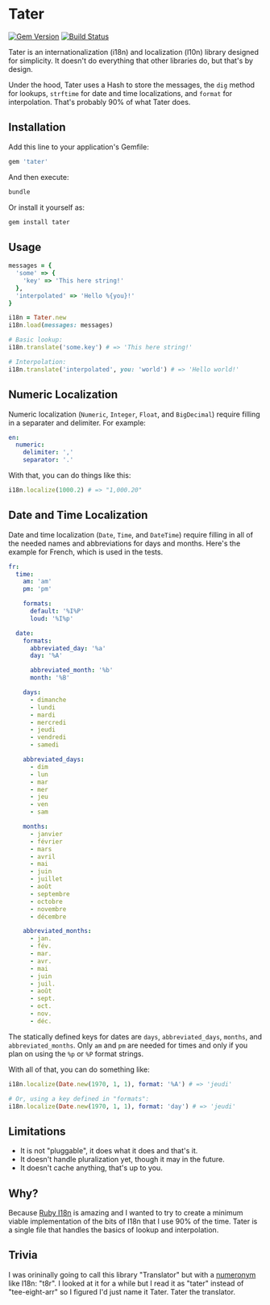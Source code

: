 # Tater 

[![Gem Version](https://badge.fury.io/rb/tater.svg)](https://badge.fury.io/rb/tater)
[![Build Status](https://secure.travis-ci.org/evanleck/tater.svg)](https://travis-ci.org/evanleck/tater)

Tater is an internationalization (i18n) and localization (l10n) library designed
for simplicity. It doesn't do everything that other libraries do, but that's by
design.

Under the hood, Tater uses a Hash to store the messages, the `dig` method for
lookups, `strftime` for date and time localizations, and `format` for
interpolation. That's probably 90% of what Tater does.


## Installation

Add this line to your application's Gemfile:

```ruby
gem 'tater'
```

And then execute:

```sh
bundle
```

Or install it yourself as:

```sh
gem install tater
```


## Usage

```ruby
messages = {
  'some' => {
    'key' => 'This here string!'
  },
  'interpolated' => 'Hello %{you}!'
}

i18n = Tater.new
i18n.load(messages: messages)

# Basic lookup:
i18n.translate('some.key') # => 'This here string!'

# Interpolation:
i18n.translate('interpolated', you: 'world') # => 'Hello world!'
```

## Numeric Localization

Numeric localization (`Numeric`, `Integer`, `Float`, and `BigDecimal`) require
filling in a separater and delimiter. For example:

```yaml
en:
  numeric:
    delimiter: ','
    separator: '.'
```

With that, you can do things like this:

```ruby
i18n.localize(1000.2) # => "1,000.20"
```


## Date and Time Localization

Date and time localization (`Date`, `Time`, and `DateTime`) require filling in
all of the needed names and abbreviations for days and months. Here's the
example for French, which is used in the tests.

```yaml
fr:
  time:
    am: 'am'
    pm: 'pm'

    formats:
      default: '%I%P'
      loud: '%I%p'

  date:
    formats:
      abbreviated_day: '%a'
      day: '%A'

      abbreviated_month: '%b'
      month: '%B'

    days:
      - dimanche
      - lundi
      - mardi
      - mercredi
      - jeudi
      - vendredi
      - samedi

    abbreviated_days:
      - dim
      - lun
      - mar
      - mer
      - jeu
      - ven
      - sam

    months:
      - janvier
      - février
      - mars
      - avril
      - mai
      - juin
      - juillet
      - août
      - septembre
      - octobre
      - novembre
      - décembre

    abbreviated_months:
      - jan.
      - fév.
      - mar.
      - avr.
      - mai
      - juin
      - juil.
      - août
      - sept.
      - oct.
      - nov.
      - déc.
```

The statically defined keys for dates are `days`, `abbreviated_days`, `months`,
and `abbreviated_months`. Only `am` and `pm` are needed for times and only if
you plan on using the `%p` or `%P` format strings.

With all of that, you can do something like:

```ruby
i18n.localize(Date.new(1970, 1, 1), format: '%A') # => 'jeudi'

# Or, using a key defined in "formats":
i18n.localize(Date.new(1970, 1, 1), format: 'day') # => 'jeudi'
```


## Limitations

- It is not "pluggable", it does what it does and that's it.
- It doesn't handle pluralization yet, though it may in the future.
- It doesn't cache anything, that's up to you.


## Why?

Because [Ruby I18n][rubyi18n] is amazing and I wanted to try to create a minimum
viable implementation of the bits of I18n that I use 90% of the time. Tater is a
single file that handles the basics of lookup and interpolation.


## Trivia

I was orininally going to call this library "Translator" but with a
[numeronym][numeronym] like I18n: "t8r". I looked at it for a while but I read
it as "tater" instead of "tee-eight-arr" so I figured I'd just name it Tater.
Tater the translator.

[numeronym]: https://en.wikipedia.org/wiki/Numeronym
[rubyi18n]: https://github.com/ruby-i18n/i18n
